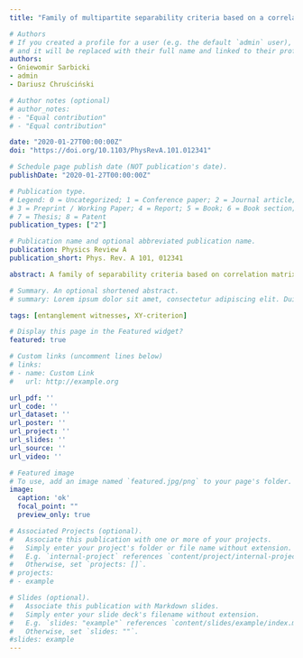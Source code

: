 ```yaml
---
title: "Family of multipartite separability criteria based on a correlation tensor"

# Authors
# If you created a profile for a user (e.g. the default `admin` user), write the username (folder name) here 
# and it will be replaced with their full name and linked to their profile.
authors:
- Gniewomir Sarbicki
- admin
- Dariusz Chruściński

# Author notes (optional)
# author_notes:
# - "Equal contribution"
# - "Equal contribution"

date: "2020-01-27T00:00:00Z"
doi: "https://doi.org/10.1103/PhysRevA.101.012341"

# Schedule page publish date (NOT publication's date).
publishDate: "2020-01-27T00:00:00Z"

# Publication type.
# Legend: 0 = Uncategorized; 1 = Conference paper; 2 = Journal article;
# 3 = Preprint / Working Paper; 4 = Report; 5 = Book; 6 = Book section;
# 7 = Thesis; 8 = Patent
publication_types: ["2"]

# Publication name and optional abbreviated publication name.
publication: Physics Review A
publication_short: Phys. Rev. A 101, 012341

abstract: A family of separability criteria based on correlation matrix (tensor) is provided. Interestingly, it unifies several criteria known before like, e.g., computable cross-norm or realignment criterion (CNNR), de Vicente criterion, and derived recently separability criterion based on symmetric informationally complete positive operator valued measures (SIC POVMs). It should be stressed that, unlike the well known correlation matrix criterion or criterion based on local uncertainty relations, our criteria are linear in the density operator and hence one may find unexplored classes of entanglement witnesses and positive maps. Interestingly, there is a natural generalization to multipartite scenario using multipartite correlation matrix.We illustrate the detection power of the above criteria on several well known examples of quantum states.

# Summary. An optional shortened abstract.
# summary: Lorem ipsum dolor sit amet, consectetur adipiscing elit. Duis posuere tellus ac convallis placerat. Proin tincidunt magna sed ex sollicitudin condimentum.

tags: [entanglement witnesses, XY-criterion]

# Display this page in the Featured widget?
featured: true

# Custom links (uncomment lines below)
# links:
# - name: Custom Link
#   url: http://example.org

url_pdf: ''
url_code: ''
url_dataset: ''
url_poster: ''
url_project: ''
url_slides: ''
url_source: ''
url_video: ''

# Featured image
# To use, add an image named `featured.jpg/png` to your page's folder. 
image:
  caption: 'ok'
  focal_point: ""
  preview_only: true

# Associated Projects (optional).
#   Associate this publication with one or more of your projects.
#   Simply enter your project's folder or file name without extension.
#   E.g. `internal-project` references `content/project/internal-project/index.md`.
#   Otherwise, set `projects: []`.
# projects:
# - example

# Slides (optional).
#   Associate this publication with Markdown slides.
#   Simply enter your slide deck's filename without extension.
#   E.g. `slides: "example"` references `content/slides/example/index.md`.
#   Otherwise, set `slides: ""`.
#slides: example
---
```


<!-- {{% callout note %}}
Click the *Cite* button above to demo the feature to enable visitors to import publication metadata into their reference management software.
{{% /callout %}}

{{% callout note %}}
Create your slides in Markdown - click the *Slides* button to check out the example.
{{% /callout %}}

Supplementary notes can be added here, including [code, math, and images](https://wowchemy.com/docs/writing-markdown-latex/). -->
